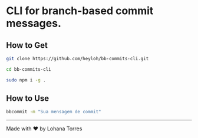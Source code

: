 # CLI for branch-based commit messages.

## How to Get

```sh
git clone https://github.com/heyloh/bb-commits-cli.git
```

```sh
cd bb-commits-cli
```

```sh
sudo npm i -g .
```

## How to Use

```sh
bbcommit -m "Sua mensagem de commit"
```

---

Made with ❤ by Lohana Torres

